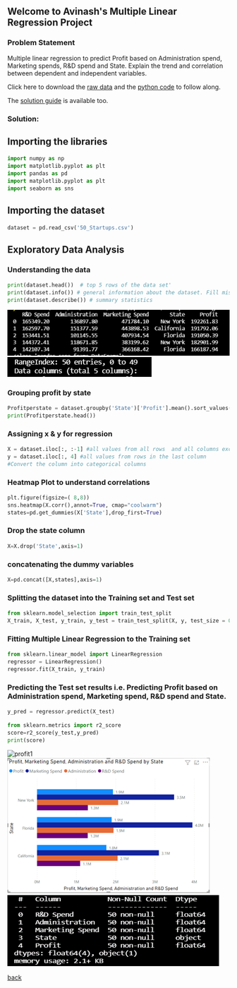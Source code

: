 
## Welcome to Avinash's Multiple Linear Regression Project



### Problem Statement
Multiple linear regression to predict Profit based on Administration spend, Marketing spends, R&D spend and State. Explain the trend and correlation between dependent and independent variables.		

Click here to download the [raw data](https://github.com/avixd/MultipleLinearRegressioninPython/blob/main/50_Startups.csv) and the [python code](https://github.com/avixd/MultipleLinearRegressioninPython/blob/main/multiple_linear_regression.py) to follow along.

The [solution guide](https://github.com/avixd/MultipleLinearRegressioninPython/blob/main/SolutionExplaination.pdf) is available too.

### Solution:

## Importing the libraries

```python
import numpy as np
import matplotlib.pyplot as plt
import pandas as pd
import matplotlib.pyplot as plt
import seaborn as sns
```


## Importing the dataset
```python
dataset = pd.read_csv('50_Startups.csv')
```

## Exploratory Data Analysis

### Understanding the data
```python
print(dataset.head())  # top 5 rows of the data set'
print(dataset.info()) # general information about the dataset. Fill missing values.
print(dataset.describe()) # summary statistics
```

![](https://github.com/avixd/dudaniavinash.github.io/blob/main/images/LR_head.png)
![](https://github.com/avixd/dudaniavinash.github.io/blob/main/images/LR_info.png)

### Grouping profit by state
```python
Profitperstate = dataset.groupby('State')['Profit'].mean().sort_values(ascending=False)
print(Profitperstate.head())
```


### Assigning x & y for regression
```python
X = dataset.iloc[:, :-1] #all values from all rows  and all columns excluding the last one
y = dataset.iloc[:, 4] #all values from rows in the last column
#Convert the column into categorical columns
```

### Heatmap Plot to understand correlations

```python
plt.figure(figsize=( 8,8))
sns.heatmap(X.corr(),annot=True, cmap="coolwarm")
states=pd.get_dummies(X['State'],drop_first=True)
```

### Drop the state column

```python
X=X.drop('State',axis=1)
```

### concatenating the dummy variables
```python
X=pd.concat([X,states],axis=1)
```


### Splitting the dataset into the Training set and Test set
```python
from sklearn.model_selection import train_test_split
X_train, X_test, y_train, y_test = train_test_split(X, y, test_size = 0.2, random_state = 0)
```


### Fitting Multiple Linear Regression to the Training set

```python
from sklearn.linear_model import LinearRegression
regressor = LinearRegression()
regressor.fit(X_train, y_train)
```
### Predicting the Test set results i.e. Predicting Profit based on Administration spend, Marketing spend, R&D spend and State.

```python
y_pred = regressor.predict(X_test)
```

```python
from sklearn.metrics import r2_score
score=r2_score(y_test,y_pred) 
print(score)
```


![profit1](https://github.com/avixd/dudaniavinash.github.io/blob/main/images/profit1.png)
![profit1](https://github.com/avixd/dudaniavinash.github.io/blob/main/images/profit2.png)
![R value](https://github.com/avixd/dudaniavinash.github.io/blob/main/images/LR_null.png)


[back](./)
